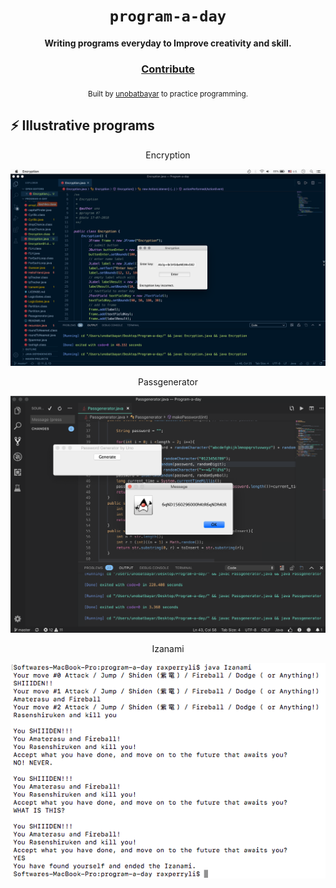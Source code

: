 <div align="center">
  <h1><code>program-a-day</code></h1>

  <strong>Writing programs everyday to Improve creativity and skill. </strong>
  <h3>
    <a href="https://github.com/unobatbayar/program-a-day/pull/new/master">Contribute</a>
  </h3>

  <sub> Built by <a href="https://www.twitter.com/unobatbayar">unobatbayar</a> to practice programming. </sub>
</div>

## ⚡ Illustrative programs
<div align="center">

Encryption

![alt text](https://github.com/unobatbayar/One-Program-A-Day-365-Days/blob/master/Images/encryption.png)

Passgenerator

![alt text](https://github.com/unobatbayar/One-Program-A-Day-365-Days/blob/master/Images/passgenerator.png)

 Izanami
                                                   
![alt text](https://github.com/unobatbayar/One-Program-A-Day-365-Days/blob/master/Images/Izanami_1.png)
</div>
                                       


